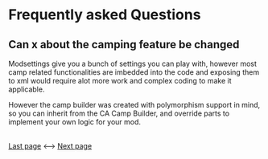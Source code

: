 # Frequently asked Questions

## Can x about the camping feature be changed
Modsettings give you a bunch of settings you can play with, however most camp related functionalities are imbedded into the code and exposing them to xml would require alot more work and complex coding to make it applicable. 

However the camp builder was created with polymorphism support in mind, so you can inherit from the CA Camp Builder, and override parts to implement your own logic for your mod.

<br><a href="7 Story.md">Last page</a> <--> <a href="">Next page</a>

